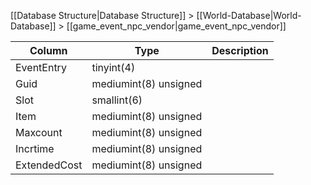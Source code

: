 [[Database Structure|Database Structure]] > [[World-Database|World-Database]] > [[game_event_npc_vendor|game_event_npc_vendor]]

Column | Type | Description
--- | --- | ---
EventEntry | tinyint(4) | 
Guid | mediumint(8) unsigned | 
Slot | smallint(6) | 
Item | mediumint(8) unsigned | 
Maxcount | mediumint(8) unsigned | 
Incrtime | mediumint(8) unsigned | 
ExtendedCost | mediumint(8) unsigned | 
